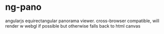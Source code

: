 ng-pano
=======

angularjs equirectangular panorama viewer. cross-browser compatible, will
render w webgl if possible but otherwise falls back to html canvas
